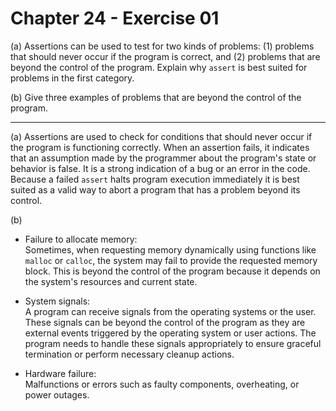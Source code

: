 # Chapter 24 - Exercise 01

(a) Assertions can be used to test for two kinds of problems: (1) problems that should never occur if the program is correct, and (2) problems that are beyond the control of the program.  Explain why `assert` is best suited for problems in the first category.  

(b) Give three examples of problems that are beyond the control of the program.  

---

(a)
Assertions are used to check for conditions that should never occur if the program is functioning correctly. When an assertion fails, it indicates that an assumption made by the programmer about the program's state or behavior is false. It is a strong indication of a bug or an error in the code.   
Because a failed `assert` halts program execution immediately it is best suited as a valid way to abort a program that has a problem beyond its control.  

(b) 
+ Failure to allocate memory:  
Sometimes, when requesting memory dynamically using functions like `malloc` or `calloc`, the system may fail to provide the requested memory block. This is beyond the control of the program because it depends on the system's resources and current state.  

+ System signals:  
A program can receive signals from the operating systems or the user. These signals can be beyond the control of the program as they are external events triggered by the operating system or user actions. The program needs to handle these signals appropriately to ensure graceful termination or perform necessary cleanup actions.  

+ Hardware failure:   
Malfunctions or errors such as faulty components, overheating, or power outages.   
